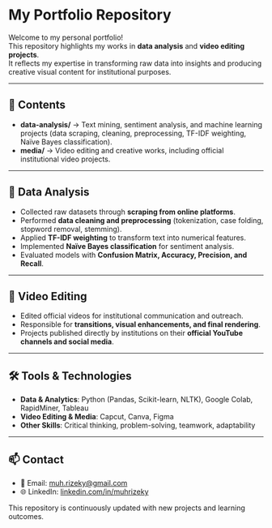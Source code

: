 # My Portfolio Repository

Welcome to my personal portfolio!  
This repository highlights my works in **data analysis** and **video editing projects**.  
It reflects my expertise in transforming raw data into insights and producing creative visual content for institutional purposes.  

---

## 📂 Contents

- **data-analysis/** → Text mining, sentiment analysis, and machine learning projects (data scraping, cleaning, preprocessing, TF-IDF weighting, Naïve Bayes classification).  
- **media/** → Video editing and creative works, including official institutional video projects.  

---

## 🔹 Data Analysis

- Collected raw datasets through **scraping from online platforms**.  
- Performed **data cleaning and preprocessing** (tokenization, case folding, stopword removal, stemming).  
- Applied **TF-IDF weighting** to transform text into numerical features.  
- Implemented **Naïve Bayes classification** for sentiment analysis.  
- Evaluated models with **Confusion Matrix, Accuracy, Precision, and Recall**.  

---

## 🎥 Video Editing

- Edited official videos for institutional communication and outreach.  
- Responsible for **transitions, visual enhancements, and final rendering**.  
- Projects published directly by institutions on their **official YouTube channels and social media**.  

---

## 🛠️ Tools & Technologies

- **Data & Analytics**: Python (Pandas, Scikit-learn, NLTK), Google Colab, RapidMiner, Tableau  
- **Video Editing & Media**: Capcut, Canva, Figma  
- **Other Skills**: Critical thinking, problem-solving, teamwork, adaptability  

---

## 📫 Contact

- 📧 Email: muh.rizeky@gmail.com  
- 🌐 LinkedIn: [linkedin.com/in/muhrizeky](https://linkedin.com/in/muhrizeky)  

This repository is continuously updated with new projects and learning outcomes.
